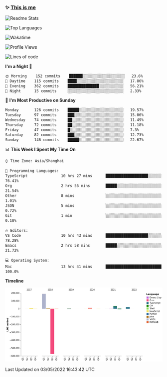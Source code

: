 <!--

**icyzeroice/icyzeroice** is a ✨ _special_ ✨ repository because its `README.md` (this file) appears on your GitHub profile.

Here are some ideas to get you started:

- 🔭 I’m currently working on ...
- 🌱 I’m currently learning ...
- 👯 I’m looking to collaborate on ...
- 🤔 I’m looking for help with ...
- 💬 Ask me about ...
- 📫 How to reach me: ...
- 😄 Pronouns: ...
- ⚡ Fun fact: ...

-->

### ✨ [This is me](https://shakugan.fandom.com/wiki/Serment)

![Readme Stats](https://github-readme-stats.vercel.app/api?username=icyzeroice)

![Top Languages](https://github-readme-stats.vercel.app/api/top-langs/?username=icyzeroice&exclude_repo=scutie2015-digimon&layout=compact&langs_count=5)

![Wakatime](https://github-readme-stats.vercel.app/api/wakatime?username=icyzeroice)

<!--START_SECTION:waka-->
![Profile Views](http://img.shields.io/badge/Profile%20Views-0-blue)

![Lines of code](https://img.shields.io/badge/From%20Hello%20World%20I%27ve%20Written--293%20Thousand%20lines%20of%20code-blue)

**I'm a Night 🦉** 

```text
🌞 Morning    152 commits    ██████░░░░░░░░░░░░░░░░░░░   23.6% 
🌆 Daytime    115 commits    ████░░░░░░░░░░░░░░░░░░░░░   17.86% 
🌃 Evening    362 commits    ██████████████░░░░░░░░░░░   56.21% 
🌙 Night      15 commits     ░░░░░░░░░░░░░░░░░░░░░░░░░   2.33%

```
📅 **I'm Most Productive on Sunday** 

```text
Monday       126 commits    █████░░░░░░░░░░░░░░░░░░░░   19.57% 
Tuesday      97 commits     ███░░░░░░░░░░░░░░░░░░░░░░   15.06% 
Wednesday    74 commits     ██░░░░░░░░░░░░░░░░░░░░░░░   11.49% 
Thursday     72 commits     ██░░░░░░░░░░░░░░░░░░░░░░░   11.18% 
Friday       47 commits     █░░░░░░░░░░░░░░░░░░░░░░░░   7.3% 
Saturday     82 commits     ███░░░░░░░░░░░░░░░░░░░░░░   12.73% 
Sunday       146 commits    █████░░░░░░░░░░░░░░░░░░░░   22.67%

```


📊 **This Week I Spent My Time On** 

```text
⌚︎ Time Zone: Asia/Shanghai

💬 Programming Languages: 
TypeScript               10 hrs 27 mins      ███████████████████░░░░░░   76.41% 
Org                      2 hrs 56 mins       █████░░░░░░░░░░░░░░░░░░░░   21.54% 
Other                    8 mins              ░░░░░░░░░░░░░░░░░░░░░░░░░   1.01% 
JSON                     5 mins              ░░░░░░░░░░░░░░░░░░░░░░░░░   0.72% 
Git                      1 min               ░░░░░░░░░░░░░░░░░░░░░░░░░   0.18%

🔥 Editors: 
VS Code                  10 hrs 43 mins      ███████████████████░░░░░░   78.28% 
Emacs                    2 hrs 58 mins       █████░░░░░░░░░░░░░░░░░░░░   21.72%

💻 Operating System: 
Mac                      13 hrs 41 mins      █████████████████████████   100.0%

```

**Timeline**

![Chart not found](https://raw.githubusercontent.com/icyzeroice/icyzeroice/main/charts/bar_graph.png) 


 Last Updated on 03/05/2022 16:43:42 UTC
<!--END_SECTION:waka-->

<!--

### Related
- https://github.com/abhisheknaiidu/awesome-github-profile-readme
- https://github.com/coderjojo/creative-profile-readme
- https://github.com/elangosundar/awesome-README-templates
- https://github.com/durgeshsamariya/awesome-github-profile-readme-templates
- https://github.com/anmol098/waka-readme-stats

-->
